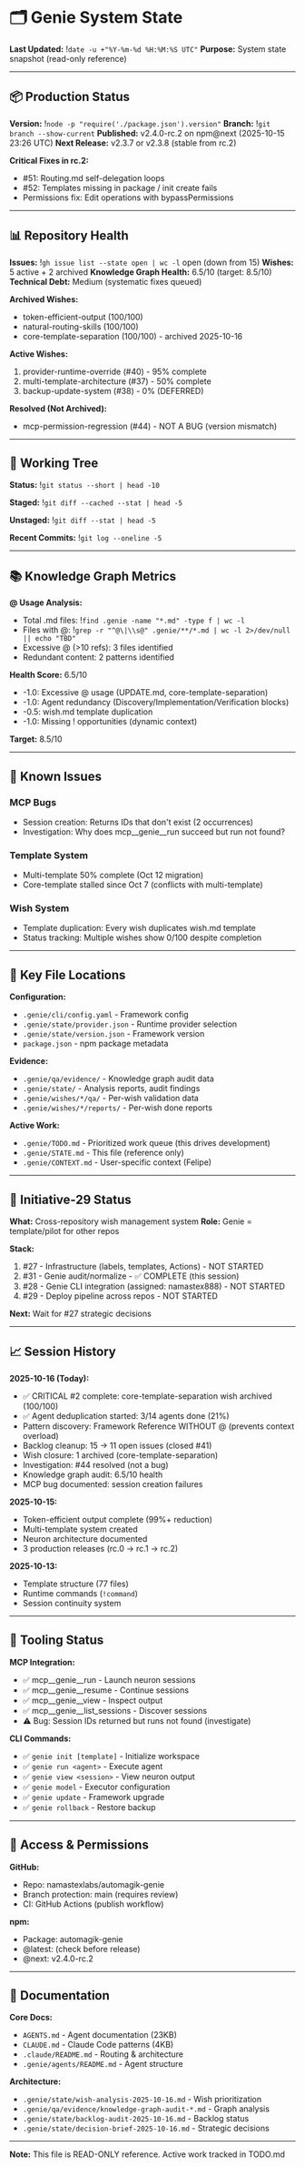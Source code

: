 # 🗂️ Genie System State
**Last Updated:** !`date -u +"%Y-%m-%d %H:%M:%S UTC"`
**Purpose:** System state snapshot (read-only reference)

---

## 📦 Production Status

**Version:** !`node -p "require('./package.json').version"`
**Branch:** !`git branch --show-current`
**Published:** v2.4.0-rc.2 on npm@next (2025-10-15 23:26 UTC)
**Next Release:** v2.3.7 or v2.3.8 (stable from rc.2)

**Critical Fixes in rc.2:**
- #51: Routing.md self-delegation loops
- #52: Templates missing in package / init create fails
- Permissions fix: Edit operations with bypassPermissions

---

## 📊 Repository Health

**Issues:** !`gh issue list --state open | wc -l` open (down from 15)
**Wishes:** 5 active + 2 archived
**Knowledge Graph Health:** 6.5/10 (target: 8.5/10)
**Technical Debt:** Medium (systematic fixes queued)

**Archived Wishes:**
- token-efficient-output (100/100)
- natural-routing-skills (100/100)
- core-template-separation (100/100) - archived 2025-10-16

**Active Wishes:**
1. provider-runtime-override (#40) - 95% complete
2. multi-template-architecture (#37) - 50% complete
3. backup-update-system (#38) - 0% (DEFERRED)

**Resolved (Not Archived):**
- mcp-permission-regression (#44) - NOT A BUG (version mismatch)

---

## 🔧 Working Tree

**Status:**
!`git status --short | head -10`

**Staged:**
!`git diff --cached --stat | head -5`

**Unstaged:**
!`git diff --stat | head -5`

**Recent Commits:**
!`git log --oneline -5`

---

## 📚 Knowledge Graph Metrics

**@ Usage Analysis:**
- Total .md files: !`find .genie -name "*.md" -type f | wc -l`
- Files with @: !`grep -r "^@\|\\s@" .genie/**/*.md | wc -l 2>/dev/null || echo "TBD"`
- Excessive @ (>10 refs): 3 files identified
- Redundant content: 2 patterns identified

**Health Score:** 6.5/10
- -1.0: Excessive @ usage (UPDATE.md, core-template-separation)
- -1.0: Agent redundancy (Discovery/Implementation/Verification blocks)
- -0.5: wish.md template duplication
- -1.0: Missing ! opportunities (dynamic context)

**Target:** 8.5/10

---

## 🐛 Known Issues

### MCP Bugs
- Session creation: Returns IDs that don't exist (2 occurrences)
- Investigation: Why does mcp__genie__run succeed but run not found?

### Template System
- Multi-template 50% complete (Oct 12 migration)
- Core-template stalled since Oct 7 (conflicts with multi-template)

### Wish System
- Template duplication: Every wish duplicates wish.md template
- Status tracking: Multiple wishes show 0/100 despite completion

---

## 📁 Key File Locations

**Configuration:**
- `.genie/cli/config.yaml` - Framework config
- `.genie/state/provider.json` - Runtime provider selection
- `.genie/state/version.json` - Framework version
- `package.json` - npm package metadata

**Evidence:**
- `.genie/qa/evidence/` - Knowledge graph audit data
- `.genie/state/` - Analysis reports, audit findings
- `.genie/wishes/*/qa/` - Per-wish validation data
- `.genie/wishes/*/reports/` - Per-wish done reports

**Active Work:**
- `.genie/TODO.md` - Prioritized work queue (this drives development)
- `.genie/STATE.md` - This file (reference only)
- `.genie/CONTEXT.md` - User-specific context (Felipe)

---

## 🎯 Initiative-29 Status

**What:** Cross-repository wish management system
**Role:** Genie = template/pilot for other repos

**Stack:**
1. #27 - Infrastructure (labels, templates, Actions) - NOT STARTED
2. #31 - Genie audit/normalize - ✅ COMPLETE (this session)
3. #28 - Genie CLI integration (assigned: namastex888) - NOT STARTED
4. #29 - Deploy pipeline across repos - NOT STARTED

**Next:** Wait for #27 strategic decisions

---

## 📈 Session History

**2025-10-16 (Today):**
- ✅ CRITICAL #2 complete: core-template-separation wish archived (100/100)
- ✅ Agent deduplication started: 3/14 agents done (21%)
- Pattern discovery: Framework Reference WITHOUT @ (prevents context overload)
- Backlog cleanup: 15 → 11 open issues (closed #41)
- Wish closure: 1 archived (core-template-separation)
- Investigation: #44 resolved (not a bug)
- Knowledge graph audit: 6.5/10 health
- MCP bug documented: session creation failures

**2025-10-15:**
- Token-efficient output complete (99%+ reduction)
- Multi-template system created
- Neuron architecture documented
- 3 production releases (rc.0 → rc.1 → rc.2)

**2025-10-13:**
- Template structure (77 files)
- Runtime commands (`!command`)
- Session continuity system

---

## 🧰 Tooling Status

**MCP Integration:**
- ✅ mcp__genie__run - Launch neuron sessions
- ✅ mcp__genie__resume - Continue sessions
- ✅ mcp__genie__view - Inspect output
- ✅ mcp__genie__list_sessions - Discover sessions
- ⚠️ Bug: Session IDs returned but runs not found (investigate)

**CLI Commands:**
- ✅ `genie init [template]` - Initialize workspace
- ✅ `genie run <agent>` - Execute agent
- ✅ `genie view <session>` - View neuron output
- ✅ `genie model` - Executor configuration
- ✅ `genie update` - Framework upgrade
- ✅ `genie rollback` - Restore backup

---

## 🔐 Access & Permissions

**GitHub:**
- Repo: namastexlabs/automagik-genie
- Branch protection: main (requires review)
- CI: GitHub Actions (publish workflow)

**npm:**
- Package: automagik-genie
- @latest: (check before release)
- @next: v2.4.0-rc.2

---

## 📖 Documentation

**Core Docs:**
- `AGENTS.md` - Agent documentation (23KB)
- `CLAUDE.md` - Claude Code patterns (4KB)
- `.claude/README.md` - Routing & architecture
- `.genie/agents/README.md` - Agent structure

**Architecture:**
- `.genie/state/wish-analysis-2025-10-16.md` - Wish prioritization
- `.genie/qa/evidence/knowledge-graph-audit-*.md` - Graph analysis
- `.genie/state/backlog-audit-2025-10-16.md` - Backlog status
- `.genie/state/decision-brief-2025-10-16.md` - Strategic decisions

---

**Note:** This file is READ-ONLY reference. Active work tracked in TODO.md
